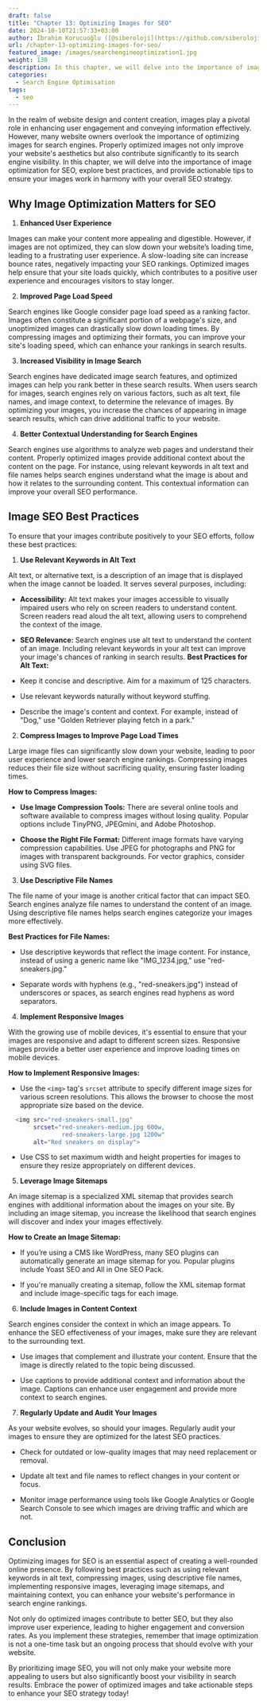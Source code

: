 ```yaml
---
draft: false
title: "Chapter 13: Optimizing Images for SEO"
date: 2024-10-10T21:57:33+03:00
author: İbrahim Korucuoğlu ([@siberoloji](https://github.com/siberoloji))
url: /chapter-13-optimizing-images-for-seo/
featured_image: /images/searchengineoptimization1.jpg
weight: 130
description: In this chapter, we will delve into the importance of image optimization for SEO, explore best practices, and provide actionable tips to ensure your images work in harmony with your overall SEO strategy.
categories:
  - Search Engine Optimisation
tags:
  - seo
---
```

In the realm of website design and content creation, images play a pivotal role in enhancing user engagement and conveying information effectively. However, many website owners overlook the importance of optimizing images for search engines. Properly optimized images not only improve your website's aesthetics but also contribute significantly to its search engine visibility. In this chapter, we will delve into the importance of image optimization for SEO, explore best practices, and provide actionable tips to ensure your images work in harmony with your overall SEO strategy.

## Why Image Optimization Matters for SEO

1. **Enhanced User Experience**

Images can make your content more appealing and digestible. However, if images are not optimized, they can slow down your website’s loading time, leading to a frustrating user experience. A slow-loading site can increase bounce rates, negatively impacting your SEO rankings. Optimized images help ensure that your site loads quickly, which contributes to a positive user experience and encourages visitors to stay longer.

2. **Improved Page Load Speed**

Search engines like Google consider page load speed as a ranking factor. Images often constitute a significant portion of a webpage's size, and unoptimized images can drastically slow down loading times. By compressing images and optimizing their formats, you can improve your site's loading speed, which can enhance your rankings in search results.

3. **Increased Visibility in Image Search**

Search engines have dedicated image search features, and optimized images can help you rank better in these search results. When users search for images, search engines rely on various factors, such as alt text, file names, and image context, to determine the relevance of images. By optimizing your images, you increase the chances of appearing in image search results, which can drive additional traffic to your website.

4. **Better Contextual Understanding for Search Engines**

Search engines use algorithms to analyze web pages and understand their content. Properly optimized images provide additional context about the content on the page. For instance, using relevant keywords in alt text and file names helps search engines understand what the image is about and how it relates to the surrounding content. This contextual information can improve your overall SEO performance.

## Image SEO Best Practices

To ensure that your images contribute positively to your SEO efforts, follow these best practices:

1. **Use Relevant Keywords in Alt Text**

Alt text, or alternative text, is a description of an image that is displayed when the image cannot be loaded. It serves several purposes, including:
* **Accessibility:** Alt text makes your images accessible to visually impaired users who rely on screen readers to understand content. Screen readers read aloud the alt text, allowing users to comprehend the context of the image.

* **SEO Relevance:** Search engines use alt text to understand the content of an image. Including relevant keywords in your alt text can improve your image's chances of ranking in search results.
**Best Practices for Alt Text:**
* Keep it concise and descriptive. Aim for a maximum of 125 characters.

* Use relevant keywords naturally without keyword stuffing.

* Describe the image's content and context. For example, instead of "Dog," use "Golden Retriever playing fetch in a park."
2. **Compress Images to Improve Page Load Times**

Large image files can significantly slow down your website, leading to poor user experience and lower search engine rankings. Compressing images reduces their file size without sacrificing quality, ensuring faster loading times.

**How to Compress Images:**
* **Use Image Compression Tools:** There are several online tools and software available to compress images without losing quality. Popular options include TinyPNG, JPEGmini, and Adobe Photoshop.

* **Choose the Right File Format:** Different image formats have varying compression capabilities. Use JPEG for photographs and PNG for images with transparent backgrounds. For vector graphics, consider using SVG files.
3. **Use Descriptive File Names**

The file name of your image is another critical factor that can impact SEO. Search engines analyze file names to understand the content of an image. Using descriptive file names helps search engines categorize your images more effectively.

**Best Practices for File Names:**
* Use descriptive keywords that reflect the image content. For instance, instead of using a generic name like "IMG_1234.jpg," use "red-sneakers.jpg."

* Separate words with hyphens (e.g., "red-sneakers.jpg") instead of underscores or spaces, as search engines read hyphens as word separators.
4. **Implement Responsive Images**

With the growing use of mobile devices, it's essential to ensure that your images are responsive and adapt to different screen sizes. Responsive images provide a better user experience and improve loading times on mobile devices.

**How to Implement Responsive Images:**
* Use the `<img>` tag's `srcset` attribute to specify different image sizes for various screen resolutions. This allows the browser to choose the most appropriate size based on the device.

```bash
  <img src="red-sneakers-small.jpg" 
       srcset="red-sneakers-medium.jpg 600w,
               red-sneakers-large.jpg 1200w"
       alt="Red sneakers on display">
```
* Use CSS to set maximum width and height properties for images to ensure they resize appropriately on different devices.
5. **Leverage Image Sitemaps**

An image sitemap is a specialized XML sitemap that provides search engines with additional information about the images on your site. By including an image sitemap, you increase the likelihood that search engines will discover and index your images effectively.

**How to Create an Image Sitemap:**
* If you’re using a CMS like WordPress, many SEO plugins can automatically generate an image sitemap for you. Popular plugins include Yoast SEO and All in One SEO Pack.

* If you're manually creating a sitemap, follow the XML sitemap format and include image-specific tags for each image.
6. **Include Images in Content Context**

Search engines consider the context in which an image appears. To enhance the SEO effectiveness of your images, make sure they are relevant to the surrounding text.
* Use images that complement and illustrate your content. Ensure that the image is directly related to the topic being discussed.

* Use captions to provide additional context and information about the image. Captions can enhance user engagement and provide more context to search engines.
7. **Regularly Update and Audit Your Images**

As your website evolves, so should your images. Regularly audit your images to ensure they are optimized for the latest SEO practices.
* Check for outdated or low-quality images that may need replacement or removal.

* Update alt text and file names to reflect changes in your content or focus.

* Monitor image performance using tools like Google Analytics or Google Search Console to see which images are driving traffic and which are not.
## Conclusion

Optimizing images for SEO is an essential aspect of creating a well-rounded online presence. By following best practices such as using relevant keywords in alt text, compressing images, using descriptive file names, implementing responsive images, leveraging image sitemaps, and maintaining context, you can enhance your website's performance in search engine rankings.

Not only do optimized images contribute to better SEO, but they also improve user experience, leading to higher engagement and conversion rates. As you implement these strategies, remember that image optimization is not a one-time task but an ongoing process that should evolve with your website.

By prioritizing image SEO, you will not only make your website more appealing to users but also significantly boost your visibility in search results. Embrace the power of optimized images and take actionable steps to enhance your SEO strategy today!
